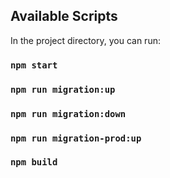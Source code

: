 
## Available Scripts

In the project directory, you can run:

### `npm start`

### `npm run migration:up`


### `npm run migration:down`


### `npm run migration-prod:up`


### `npm build`

